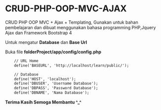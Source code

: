 # CRUD-PHP-OOP-MVC-AJAX
 CRUD PHP OOP MVC + Ajax + Templating, Gunakan untuk bahan pembelajaran dan dibuat menggunakan bahasa programming PHP,Jquery Ajax dan Framework Bootstrap  4

Untuk mengatur **Database** dan **Base Url**

Buka file **folderProject/app/config/config.php**

```html
    // URL Home
    define('BASEURL', 'http://localhost/learn/public/');

    // Database
    define('HOST', 'localhost');
    define('DBUSER', 'Username Database');
    define('DBPASS', 'Password Database');
    define('DBNAME', 'Nama Database');
```

**Terima Kasih Semoga Membantu ^_^**
